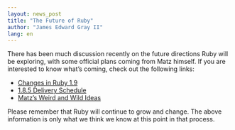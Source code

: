 ```yaml
---
layout: news_post
title: "The Future of Ruby"
author: "James Edward Gray II"
lang: en
---
```


There has been much discussion recently on the future directions Ruby
will be exploring, with some official plans coming from Matz himself. If
you are interested to know what’s coming, check out the following links:

* [Changes in Ruby 1.9][1]
* [1.8.5 Delivery Schedule][2]
* [Matz’s Weird and Wild Ideas][3]

Please remember that Ruby will continue to grow and change. The above
information is only what we think we know at this point in that process.



[1]: http://eigenclass.org/hiki.rb?Changes+in+Ruby+1.9 
[2]: http://blade.nagaokaut.ac.jp/cgi-bin/scat.rb/ruby/ruby-talk/197229 
[3]: http://www.rubyist.net/~matz/slides/rc2005/mgp00006.html 
